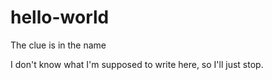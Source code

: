 # hello-world
The clue is in the name

I don't know what I'm supposed to write here, so I'll just stop.
